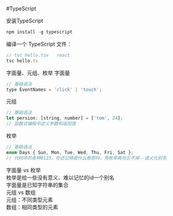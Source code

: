 #TypeScript

安装TypeScript

```javascript
npm install -g typescript
```
编译一个 TypeScript 文件：
```javascript
// tsc hello.tsx   react
tsc hello.ts
```

字面量、元组、枚举
字面量
```javascript
// 基础语法
type EventNames = 'click' | 'touch';
```
元组
```javascript
// 基础语法
let persion: [string, number] = ['tom', 24];
// 函数式编程中定义参数和返回值
```
枚举
```javascript
// 基础语法
enum Days { Sun, Mon, Tue, Wed, Thu, Fri, Sat };
// 代码中的各种0123，你还记得是什么意思吗，用枚举再也忘不掉--语义化别名
```

字面量 vs 枚举  
    枚举是给一些没有意义、难以记忆的id一个别名  
    字面量是已知字符串的集合  
元组 vs 数组  
    元组：不同类型元素   
    数组：相同类型的元素  


